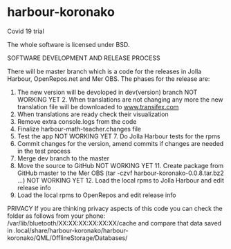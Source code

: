 # harbour-koronako
Covid 19 trial


The whole software is licensed under BSD.

SOFTWARE DEVELOPMENT AND RELEASE PROCESS

There will be master branch which is a code for the releases in Jolla Harbour, OpenRepos.net and Mer OBS. The phases for the release are:

1. The new version will be devoloped in dev(version) branch
NOT WORKING YET 2. When translations are not changing any more the new translation file will be downloaded to www.transifex.com
3. When translations are ready check their visualization
4. Remove extra console.logs from the code
5. Finalize harbour-math-teacher.changes file
6. Test the app
NOT WORKING YET 7. Do Jolla Harbour tests for the rpms
8. Commit changes for the version, amend commits if changes are needed in the test process
9. Merge dev branch to the master
10. Move the source to GitHub
NOT WORKING YET 11. Create package from GitHub master to the Mer OBS (tar -czvf harbour-koronako-0.0.8.tar.bz2 ...)
NOT WORKING YET 12. Load the local rpms to Jolla Harbour and edit release info
13. Load the local rpms to OpenRepos and edit release info


PRIVACY
If you are thinking privacy aspects of this code you can check the folder as follows from your phone:
/var/lib/bluetooth/XX:XX:XX:XX:XX:XX/cache and compare that data saved in .local/share/harbour-koronako/harbour-koronako/QML/OfflineStorage/Databases/
